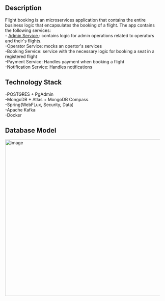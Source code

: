 <h2>Description</h2>
Flight booking is an microservices application that contains the entire business logic that encapsulates the booking of a flight. The app contains the following services: <br/>
- <a href="https://github.com/BalteanuAndrei709/FlightBooking/tree/main/AdminService" title="Admin Service">Admin Service </a> : contains logic for admin operations related to operators and their's flights. <br />
-Operator Service: mocks an opertor's services <br/>
-Booking Service: service with the necessary logic for booking a seat in a registered flight <br/>
-Payment Service: Handles payment when booking a flight <br/>
-Notification Service: Handles notifications <br/>

<h2>Technology Stack</h2>
-POSTGRES + PgAdmin <br/>
-MongoDB + Atlas + MongoDB Compass <br/>
-Spring(WebFLux, Security, Data) <br/>
-Apache Kafka <br/>
-Docker <br/>

<h2>Database Model</h2>
<img width="510" alt="image" src="https://github.com/BalteanuAndrei709/FlightBooking/assets/55703977/c87ae7bd-51f5-4c65-8b6b-8e2584b89ad2">



